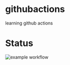 # githubactions
learning github actions

# Status

![example workflow](https://github.com/edinhodiluviano/githubactions/actions/workflows/actions.yml/badge.svg)
